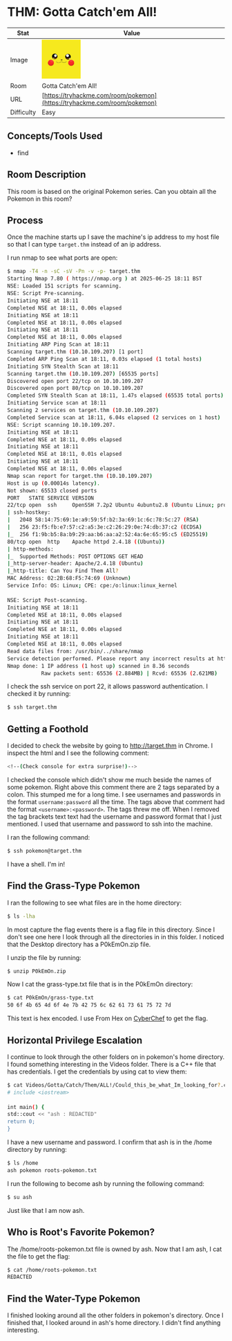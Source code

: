 # THM: Gotta Catch'em All!

| Stat | Value |
| ---------- | -------------------------------------------- |
| Image | <img src="../../images/write_ups/try_hack_me/gotta_catch_em_all/gotta_catch_em_all.jpeg" alt="Gotta Catch'em All!" width="90"/> |
| Room | Gotta Catch'em All! |
| URL | [https://tryhackme.com/room/pokemon](https://tryhackme.com/room/pokemon) |
| Difficulty | Easy |

## Concepts/Tools Used

- find

## Room Description

This room is based on the original Pokemon series. Can you obtain all the Pokemon in this room?

## Process

Once the machine starts up I save the machine's ip address to my host file so that I can type `target.thm` instead of an ip address.

I run nmap to see what ports are open:
```bash
$ nmap -T4 -n -sC -sV -Pn -v -p- target.thm
Starting Nmap 7.80 ( https://nmap.org ) at 2025-06-25 18:11 BST
NSE: Loaded 151 scripts for scanning.
NSE: Script Pre-scanning.
Initiating NSE at 18:11
Completed NSE at 18:11, 0.00s elapsed
Initiating NSE at 18:11
Completed NSE at 18:11, 0.00s elapsed
Initiating NSE at 18:11
Completed NSE at 18:11, 0.00s elapsed
Initiating ARP Ping Scan at 18:11
Scanning target.thm (10.10.109.207) [1 port]
Completed ARP Ping Scan at 18:11, 0.03s elapsed (1 total hosts)
Initiating SYN Stealth Scan at 18:11
Scanning target.thm (10.10.109.207) [65535 ports]
Discovered open port 22/tcp on 10.10.109.207
Discovered open port 80/tcp on 10.10.109.207
Completed SYN Stealth Scan at 18:11, 1.47s elapsed (65535 total ports)
Initiating Service scan at 18:11
Scanning 2 services on target.thm (10.10.109.207)
Completed Service scan at 18:11, 6.04s elapsed (2 services on 1 host)
NSE: Script scanning 10.10.109.207.
Initiating NSE at 18:11
Completed NSE at 18:11, 0.09s elapsed
Initiating NSE at 18:11
Completed NSE at 18:11, 0.01s elapsed
Initiating NSE at 18:11
Completed NSE at 18:11, 0.00s elapsed
Nmap scan report for target.thm (10.10.109.207)
Host is up (0.00014s latency).
Not shown: 65533 closed ports
PORT   STATE SERVICE VERSION
22/tcp open  ssh     OpenSSH 7.2p2 Ubuntu 4ubuntu2.8 (Ubuntu Linux; protocol 2.0)
| ssh-hostkey:
|   2048 58:14:75:69:1e:a9:59:5f:b2:3a:69:1c:6c:78:5c:27 (RSA)
|   256 23:f5:fb:e7:57:c2:a5:3e:c2:26:29:0e:74:db:37:c2 (ECDSA)
|_  256 f1:9b:b5:8a:b9:29:aa:b6:aa:a2:52:4a:6e:65:95:c5 (ED25519)
80/tcp open  http    Apache httpd 2.4.18 ((Ubuntu))
| http-methods:
|_  Supported Methods: POST OPTIONS GET HEAD
|_http-server-header: Apache/2.4.18 (Ubuntu)
|_http-title: Can You Find Them All?
MAC Address: 02:2B:68:F5:74:69 (Unknown)
Service Info: OS: Linux; CPE: cpe:/o:linux:linux_kernel

NSE: Script Post-scanning.
Initiating NSE at 18:11
Completed NSE at 18:11, 0.00s elapsed
Initiating NSE at 18:11
Completed NSE at 18:11, 0.00s elapsed
Initiating NSE at 18:11
Completed NSE at 18:11, 0.00s elapsed
Read data files from: /usr/bin/../share/nmap
Service detection performed. Please report any incorrect results at https://nmap.org/submit/ .
Nmap done: 1 IP address (1 host up) scanned in 8.36 seconds
           Raw packets sent: 65536 (2.884MB) | Rcvd: 65536 (2.621MB)
```

I check the ssh service on port 22, it allows password authentication. I checked it by running:

```bash
$ ssh target.thm
```

## Getting a Foothold

I decided to check the website by going to http://target.thm in Chrome. I inspect the html and I see the following comment:

```bash
<!--(Check console for extra surprise!)-->
```

I checked the console which didn't show me much beside the names of some pokemon. Right above this comment there are 2 tags separated by a colon. This stumped me for a long time. I see usernames and passwords in the format `username:password` all the time. The tags above that comment had the format `<username>:<password>`. The tags threw me off. When I removed the tag brackets text text had the username and password format that I just mentioned. I used that username and password to ssh into the machine.

I ran the following command:

```bash
$ ssh pokemon@target.thm
```

I have a shell. I'm in!

## Find the Grass-Type Pokemon

I ran the following to see what files are in the home directory:

```bash
$ ls -lha
```

In most capture the flag events there is a flag file in this directory. Since I don't see one here I look through all the directories in in this folder. I noticed that the Desktop directory has a P0kEmOn.zip file.

I unzip the file by running:

```bash
$ unzip P0kEmOn.zip
```

Now I cat the grass-type.txt file that is in the P0kEmOn directory:

```bash
$ cat P0kEmOn/grass-type.txt
50 6f 4b 65 4d 6f 4e 7b 42 75 6c 62 61 73 61 75 72 7d
```

This text is hex encoded. I use From Hex on [CyberChef](https://gchq.github.io/CyberChef/) to get the flag.

## Horizontal Privilege Escalation

I continue to look through the other folders on in pokemon's home directory. I found something interesting in the Videos folder. There is a C++ file that has credentials. I get the credentials by using cat to view them:

```bash
$ cat Videos/Gotta/Catch/Them/ALL!/Could_this_be_what_Im_looking_for?.cplusplus
# include <iostream>

int main() {
std::cout << "ash : REDACTED"
return 0;
}
```

I have a new username and password. I confirm that ash is in the /home directory by running:

```bash
$ ls /home
ash pokemon roots-pokemon.txt
```

I run the following to become ash by running the following command:

```bash
$ su ash
```

Just like that I am now ash.

## Who is Root's Favorite Pokemon?

The /home/roots-pokemon.txt file is owned by ash. Now that I am ash, I cat the file to get the flag:

```bash
$ cat /home/roots-pokemon.txt
REDACTED
```

## Find the Water-Type Pokemon

I finished looking around all the other folders in pokemon's directory. Once I finished that, I looked around in ash's home directory. I didn't find anything interesting.


